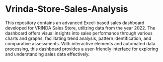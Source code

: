 # Vrinda-Store-Sales-Analysis
This repository contains an advanced Excel-based sales dashboard developed for VRINDA Sales Store, utilizing data from the year 2022. The dashboard offers visual insights into sales performance through various charts and graphs, facilitating trend analysis, pattern identification, and comparative assessments. With interactive elements and automated data processing, this dashboard provides a user-friendly interface for exploring and understanding sales data effectively.
